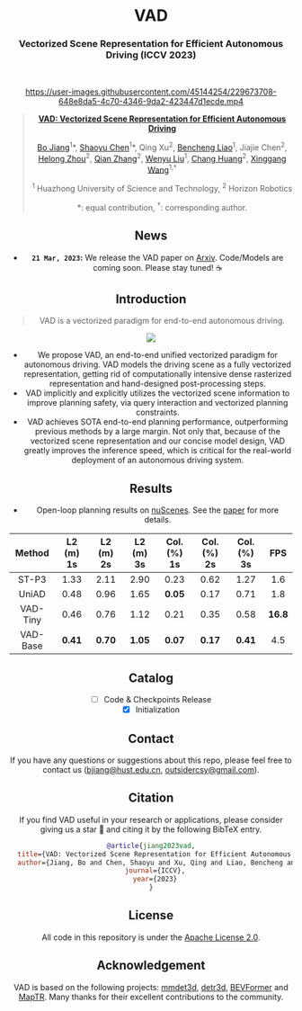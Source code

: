 <div align="center">
<h1>VAD</h1>
<h3>Vectorized Scene Representation for Efficient Autonomous Driving (ICCV 2023) </h3>
  
<br/>

https://user-images.githubusercontent.com/45144254/229673708-648e8da5-4c70-4346-9da2-423447d1ecde.mp4

> [**VAD: Vectorized Scene Representation for Efficient Autonomous Driving**](https://arxiv.org/abs/2303.12077)
>
> [Bo Jiang](https://github.com/rb93dett)<sup>1</sup>\*, [Shaoyu Chen](https://scholar.google.com/citations?user=PIeNN2gAAAAJ&hl=en&oi=sra)<sup>1</sup>\*, Qing Xu<sup>2</sup>, [Bencheng Liao](https://github.com/LegendBC)<sup>1</sup>, Jiajie Chen<sup>2</sup>, [Helong Zhou](https://scholar.google.com/citations?user=wkhOMMwAAAAJ&hl=en&oi=ao)<sup>2</sup>, [Qian Zhang](https://scholar.google.com/citations?user=pCY-bikAAAAJ&hl=zh-CN)<sup>2</sup>, [Wenyu Liu](http://eic.hust.edu.cn/professor/liuwenyu/)<sup>1</sup>, [Chang Huang](https://scholar.google.com/citations?user=IyyEKyIAAAAJ&hl=zh-CN)<sup>2</sup>, [Xinggang Wang](https://xinggangw.info/)<sup>1,&#8224;</sup>
> 
> <sup>1</sup> Huazhong University of Science and Technology, <sup>2</sup> Horizon Robotics
>
> \*: equal contribution, <sup>&#8224;</sup>: corresponding author.
>

## News
* **`21 Mar, 2023`:** We release the VAD paper on [Arxiv](https://arxiv.org/abs/2303.12077). Code/Models are coming soon. Please stay tuned! ☕️

## Introduction
> VAD is a vectorized paradigm for end-to-end autonomous driving.

<div align="center">
<img src="./assets/arch.png" />
</div>

- We propose VAD, an end-to-end unified vectorized paradigm for autonomous driving. VAD models the driving scene as a fully vectorized representation, getting rid of computationally intensive dense rasterized representation and hand-designed post-processing steps.
- VAD implicitly and explicitly utilizes the vectorized scene information to improve planning safety, via query interaction and vectorized planning constraints.
- VAD achieves SOTA end-to-end planning performance, outperforming previous methods by a large margin. Not only that, because of the vectorized scene representation and our concise model design, VAD greatly improves the inference speed, which is critical for the real-world deployment of an autonomous driving system.

## Results
- Open-loop planning results on [nuScenes](https://github.com/nutonomy/nuscenes-devkit). See the [paper](https://arxiv.org/abs/2303.12077) for more details.

| Method | L2 (m) 1s | L2 (m) 2s | L2 (m) 3s | Col. (%) 1s | Col. (%) 2s | Col. (%) 3s | FPS |
| :---: | :---: | :---: | :---: | :---:| :---: | :---: | :---: |
| ST-P3 | 1.33 | 2.11 | 2.90 | 0.23 | 0.62 | 1.27 | 1.6 |
| UniAD | 0.48 | 0.96 | 1.65 | **0.05** | 0.17 | 0.71 | 1.8 |
| VAD-Tiny | 0.46 | 0.76 | 1.12 | 0.21 | 0.35 | 0.58 | **16.8** |
| VAD-Base | **0.41** | **0.70** | **1.05** | **0.07** | **0.17** | **0.41** | 4.5 |

## Catalog
- [ ] Code & Checkpoints Release
- [x] Initialization

## Contact
If you have any questions or suggestions about this repo, please feel free to contact us (bjiang@hust.edu.cn, outsidercsy@gmail.com).

## Citation
If you find VAD useful in your research or applications, please consider giving us a star &#127775; and citing it by the following BibTeX entry.

```BibTeX
@article{jiang2023vad,
  title={VAD: Vectorized Scene Representation for Efficient Autonomous Driving},
  author={Jiang, Bo and Chen, Shaoyu and Xu, Qing and Liao, Bencheng and Chen, Jiajie and Zhou, Helong and Zhang, Qian and Liu, Wenyu and Huang, Chang and Wang, Xinggang},
  journal={ICCV},
  year={2023}
}
```

## License
All code in this repository is under the [Apache License 2.0](https://www.apache.org/licenses/LICENSE-2.0).

## Acknowledgement
VAD is based on the following projects: [mmdet3d](https://github.com/open-mmlab/mmdetection3d), [detr3d](https://github.com/WangYueFt/detr3d), [BEVFormer](https://github.com/fundamentalvision/BEVFormer) and [MapTR](https://github.com/hustvl/MapTR). Many thanks for their excellent contributions to the community.
